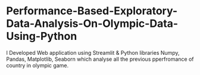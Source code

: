 # Performance-Based-Exploratory-Data-Analysis-On-Olympic-Data-Using-Python
I Developed  Web application using Streamlit &amp; Python libraries Numpy, Pandas, Matplotlib, Seaborn  which analyse all the previous pperfromance of country in olympic game.
